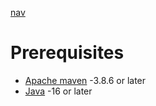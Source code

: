 [nav](./nav.md)

# Prerequisites

- [Apache maven](https://maven.apache.org/install.html) -3.8.6 or later
- [Java](https://www.java.com/en/download/) -16 or later